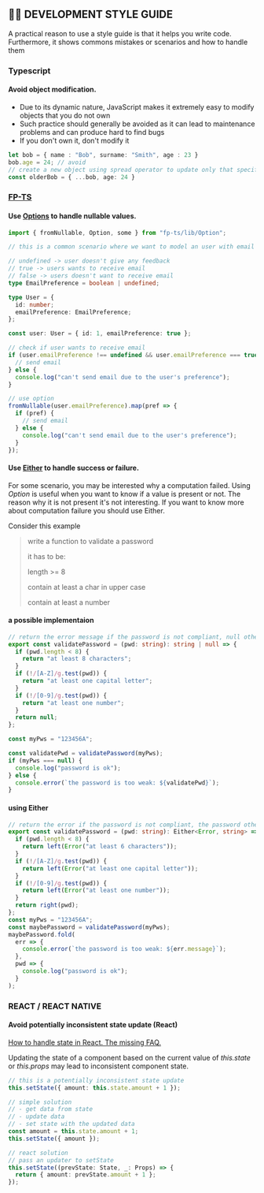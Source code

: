 ## 👨‍💻 DEVELOPMENT STYLE GUIDE

A practical reason to use a style guide is that it helps you write code.
Furthermore, it shows commons mistakes or scenarios and how to handle them

### Typescript

#### Avoid object modification.

- Due to its dynamic nature, JavaScript makes it extremely easy to modify objects that you do not own
- Such practice should generally be avoided as it can lead to maintenance problems and can produce hard to find bugs
- If you don't own it, don't modify it


```typescript
let bob = { name : "Bob", surname: "Smith", age : 23 }
bob.age = 24; // avoid
// create a new object using spread operator to update only that specific field
const olderBob = { ...bob, age: 24 }
```

### [FP-TS](https://gcanti.github.io/fp-ts/modules/Option.ts.html)

#### Use [Options](https://github.com/gcanti/fp-ts/blob/1.12.0/src/Option.ts) to handle nullable values.

```typescript
import { fromNullable, Option, some } from "fp-ts/lib/Option";

// this is a common scenario where we want to model an user with email preferences

// undefined -> user doesn't give any feedback
// true -> users wants to receive email
// false -> users doesn't want to receive email
type EmailPreference = boolean | undefined;

type User = {
  id: number;
  emailPreference: EmailPreference;
};

const user: User = { id: 1, emailPreference: true };

// check if user wants to receive email
if (user.emailPreference !== undefined && user.emailPreference === true) {
  // send email
} else {
  console.log("can't send email due to the user's preference");
}

// use option
fromNullable(user.emailPreference).map(pref => {
  if (pref) {
    // send email
  } else {
    console.log("can't send email due to the user's preference");
  }
});
```

#### Use [Either](https://github.com/gcanti/fp-ts/blob/1.12.0/src/Either.ts) to handle success or failure.

For some scenario, you may be interested why a computation failed.
Using _Option_ is useful when you want to know if a value is present or not.
The reason why it is not present it's not interesting.
If you want to know more about computation failure you should use Either.

Consider this example

> write a function to validate a password
>
> it has to be:
>
> length >= 8
>
> contain at least a char in upper case
>
> contain at least a number

#### a possible implementaion
```typescript
// return the error message if the password is not compliant, null otherwise
export const validatePassword = (pwd: string): string | null => {
  if (pwd.length < 8) {
    return "at least 8 characters";
  }
  if (!/[A-Z]/g.test(pwd)) {
    return "at least one capital letter";
  }
  if (!/[0-9]/g.test(pwd)) {
    return "at least one number";
  }
  return null;
};

const myPws = "123456A";

const validatePwd = validatePassword(myPws);
if (myPws === null) {
  console.log("password is ok");
} else {
  console.error(`the password is too weak: ${validatePwd}`);
}
```
#### using Either
```typescript
// return the error if the password is not compliant, the password otherwise
export const validatePassword = (pwd: string): Either<Error, string> => {
  if (pwd.length < 8) {
    return left(Error("at least 6 characters"));
  }
  if (!/[A-Z]/g.test(pwd)) {
    return left(Error("at least one capital letter"));
  }
  if (!/[0-9]/g.test(pwd)) {
    return left(Error("at least one number"));
  }
  return right(pwd);
};
const myPws = "123456A";
const maybePassword = validatePassword(myPws);
maybePassword.fold(
  err => {
    console.error(`the password is too weak: ${err.message}`);
  },
  pwd => {
    console.log("password is ok");
  }
);
```

### REACT / REACT NATIVE

#### Avoid potentially inconsistent state update (React)

[How to handle state in React. The missing FAQ.](https://medium.com/react-ecosystem/how-to-handle-state-in-react-6f2d3cd73a0c)

Updating the state of a component based on the current value of _this.state_ or _this.props_ may lead to inconsistent component state.

```typescript
// this is a potentially inconsistent state update
this.setState({ amount: this.state.amount + 1 });

// simple solution
// - get data from state
// - update data
// - set state with the updated data
const amount = this.state.amount + 1;
this.setState({ amount });

// react solution
// pass an updater to setState
this.setState((prevState: State, _: Props) => {
  return { amount: prevState.amount + 1 };
});
```
